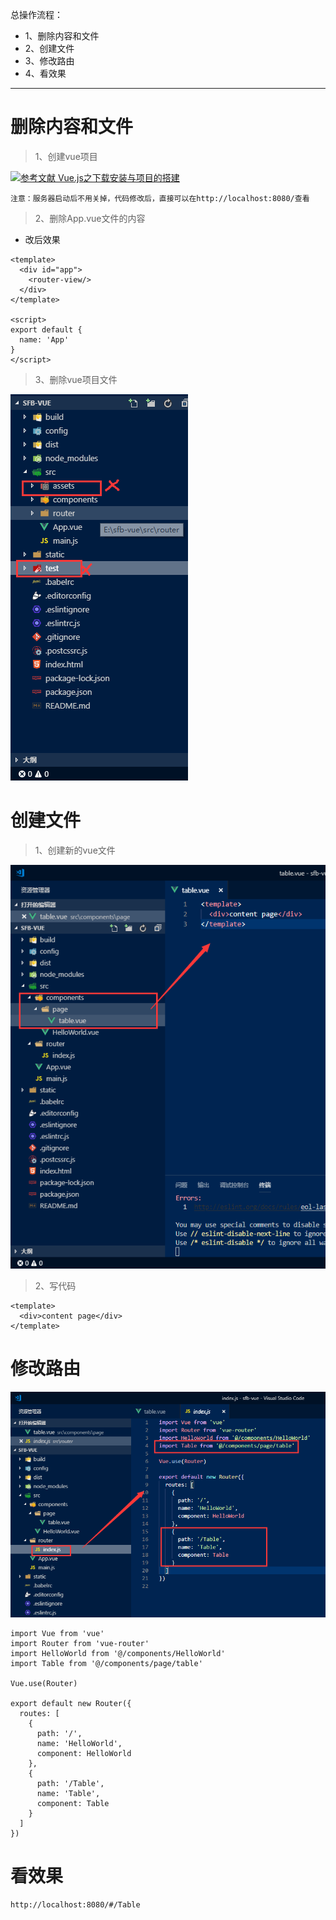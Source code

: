 总操作流程：
- 1、删除内容和文件
- 2、创建文件
- 3、修改路由
- 4、看效果

***

# 删除内容和文件

> 1、创建vue项目

[![](https://img.shields.io/badge/参考文献-Vue.js之下载安装与项目的搭建-yellow.svg "参考文献 Vue.js之下载安装与项目的搭建")](https://github.com/OurNotes/CCN/blob/master/2.%E5%89%8D%E7%AB%AF/3.vue/2.vue.js%E4%B9%8B%E5%AD%A6%E4%B9%A0/1-Vue.js%E4%B9%8B%E4%B8%8B%E8%BD%BD%E5%AE%89%E8%A3%85%E4%B8%8E%E9%A1%B9%E7%9B%AE%E7%9A%84%E6%90%AD%E5%BB%BA.md)

`注意：服务器启动后不用关掉，代码修改后，直接可以在http://localhost:8080/查看`

> 2、删除App.vue文件的内容

- 改后效果
```
<template>
  <div id="app">
    <router-view/>
  </div>
</template>

<script>
export default {
  name: 'App'
}
</script>
```

> 3、删除vue项目文件

![](image/3-1.png)


# 创建文件

> 1、创建新的vue文件

![](image/3-2.png)

> 2、写代码
```
<template>
  <div>content page</div>
</template>
```

# 修改路由

![](image/3-3.png)

```
import Vue from 'vue'
import Router from 'vue-router'
import HelloWorld from '@/components/HelloWorld'
import Table from '@/components/page/table'

Vue.use(Router)

export default new Router({
  routes: [
    {
      path: '/',
      name: 'HelloWorld',
      component: HelloWorld
    },
    {
      path: '/Table',
      name: 'Table',
      component: Table
    }
  ]
})
```

# 看效果

```
http://localhost:8080/#/Table
```



